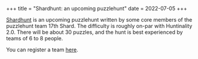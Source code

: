 +++
title = "Shardhunt: an upcoming puzzlehunt"
date = 2022-07-05
+++

[Shardhunt](https://shardhunt.com/) is an upcoming puzzlehunt written by some core members of the puzzlehunt team 17th Shard.<!-- more --> The difficulty is roughly on-par with Huntinality 2.0. There will be about 30 puzzles, and the hunt is best experienced by teams of 6 to 8 people.

You can register a team [here](https://shardhunt.com/register).